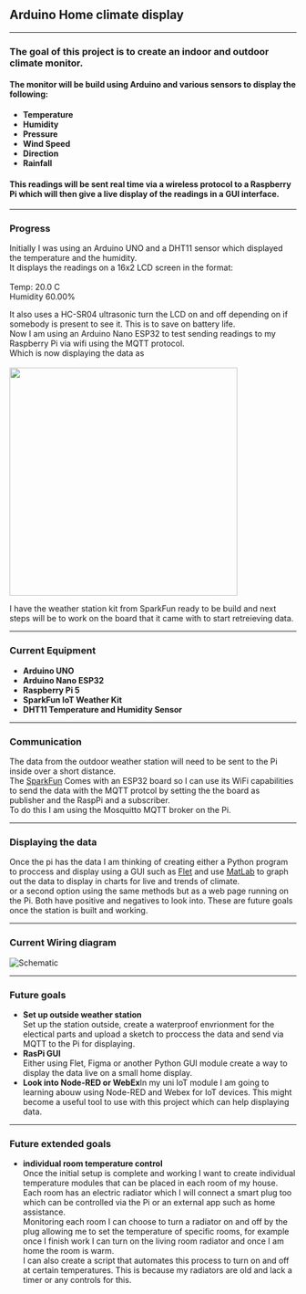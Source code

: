 ## Arduino Home climate display

---

### The goal of this project is to create an indoor and outdoor climate monitor.
#### The monitor will be build using Arduino and various sensors to display the following:

- **Temperature**
- **Humidity** 
- **Pressure** 
- **Wind Speed**
- **Direction**
- **Rainfall**


#### This readings will be sent real time via a wireless protocol to a Raspberry Pi which will then give a live display of the readings in a GUI interface. 

---

### Progress

Initially I was using an Arduino UNO and a DHT11 sensor which displayed the temperature and the humidity.<br>
It displays the readings on a 16x2 LCD screen in the format:<br><br>Temp: 20.0 C<br>Humidity 60.00%<br>


It also uses a HC-SR04 ultrasonic turn the LCD on and off depending on if somebody is present to see it. This is to save on battery life.<br>
Now I am using an Arduino Nano ESP32 to test sending readings to my Raspberry Pi via wifi using the MQTT protocol.<br>Which is now displaying the data as <br><br>
<img src="PXL_20241003_184839416.jpg" width="400" height="400">

I have the weather station kit from SparkFun ready to be build and next steps will be to work on the board that it came with to start retreieving data.<br>


--- 

### Current Equipment 

- **Arduino UNO**
- **Arduino Nano ESP32**
- **Raspberry Pi 5**
- **SparkFun IoT Weather Kit**
- **DHT11 Temperature and Humidity Sensor**
---

### Communication

The data from the outdoor weather station will need to be sent to the Pi inside over a short distance.<br> The [SparkFun](https://thepihut.com/products/sparkfun-arduino-iot-weather-station) Comes with an ESP32 board so I can use its WiFi capabilities to send the data with the MQTT protcol by setting the the board as publisher and the RaspPi and a subscriber.<br> To do this I am using the Mosquitto MQTT broker on the Pi. 

---

### Displaying the data 

Once the pi has the data I am thinking of creating either a Python program to proccess and display using a GUI such as [Flet](https://flet.dev/) and use [MatLab](https://uk.mathworks.com/products/matlab.html) to graph out the data to display in charts for live and trends of climate.<br> or a second option using the same methods but as a web page running on the Pi. Both have positive and negatives to look into. These are future goals once the station is built and working.


--- 


### Current Wiring diagram 

![Schematic](https://github.com/CyberJsec47/Arduino-Home-Climate-Display/blob/main/Schematic.png)


--- 
### Future goals

- **Set up outside weather station**<br>Set up the station outside, create a waterproof envrionment for the electical parts and upload a sketch to proccess the data and send via MQTT to the Pi for displaying.
- **RasPi GUI**<br>Either using Flet, Figma or another Python GUI module create a way to display the data live on a small home display.
- **Look into Node-RED or WebEx**In my uni IoT module I am going to learning abouw using Node-RED and Webex for IoT devices. This might become a useful tool to use with this project which can help displaying data.
---
### Future extended goals

- **individual room temperature control**<br> Once the initial setup is complete and working I want to create individual temperature modules that can be placed in each room of my house.<br> Each room has an electric radiator which I will connect a smart plug too which can be controlled via the Pi or an external app such as home assistance.<br> Monitoring each room I can choose to turn a radiator on and off by the plug allowing me to set the temperature of specific rooms, for example once I finish work I can turn on the living room radiator and once I am home the room is warm.<br> I can also create a script that automates this process to turn on and off at certain temperatures. This is because my radiators are old and lack a timer or any controls for this.
